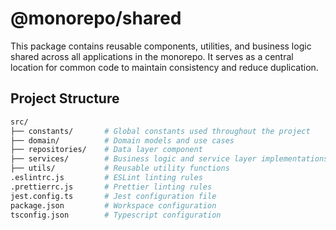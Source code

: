 # @monorepo/shared

This package contains reusable components, utilities, and business logic shared across all applications in the monorepo. It serves as a central location for common code to maintain consistency and reduce duplication.

## Project Structure

```bash
src/
├── constants/       # Global constants used throughout the project
├── domain/          # Domain models and use cases
├── repositories/    # Data layer component
├── services/        # Business logic and service layer implementations 
├── utils/           # Reusable utility functions
.eslintrc.js         # ESLint linting rules
.prettierrc.js       # Prettier linting rules
jest.config.ts       # Jest configuration file
package.json         # Workspace configuration
tsconfig.json        # Typescript configuration
```
